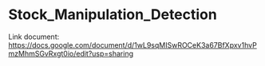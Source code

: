 # Stock_Manipulation_Detection
Link document: https://docs.google.com/document/d/1wL9sqMISwROCeK3a67BfXpxv1hvPmzMhmSGvRxgt0io/edit?usp=sharing
